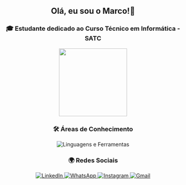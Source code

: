 <h2 align="center">Olá, eu sou o Marco!👋</h2>

<h3 align="center">🎓 Estudante dedicado ao Curso Técnico em Informática - SATC</h3>

<div align="center">
  <a href="https://github.com/marcoantoniogava">
    <img height="180em" src="https://github-readme-stats.vercel.app/api/top-langs/?username=marcoantoniogava&layout=compact&theme=tokyonight&show_icons=true"/>
  </a>
</div>

<div align="center">
  <h3>🛠️ Áreas de Conhecimento</h3>
  <img src="https://skillicons.dev/icons?i=html,css,js,php,py,java,react,nodejs,mysql,cs,cpp" alt="Linguagens e Ferramentas"/>
</div>

<div align="center">
  <h3>🌍 Redes Sociais</h3>
  <a href="https://www.linkedin.com/in/marco-ant%C3%B4nio-de-freitas-gava-a56024363/" target="_blank">
    <img src="https://img.shields.io/badge/-LinkedIn-0077B5?style=for-the-badge&logo=linkedin&logoColor=white" alt="LinkedIn"/>
  </a>
  <a href="https://wa.me/48992017186" target="_blank">
    <img src="https://img.shields.io/badge/-WhatsApp-25D366?style=for-the-badge&logo=whatsapp&logoColor=white" alt="WhatsApp"/>
  </a>
  <a href="https://www.instagram.com/marcoantoniogava/" target="_blank">
    <img src="https://img.shields.io/badge/-Instagram-E4405F?style=for-the-badge&logo=instagram&logoColor=white" alt="Instagram"/>
  </a>
  <a href="mailto:marcogava192425@gmail.com" target="_blank">
    <img src="https://img.shields.io/badge/-Gmail-EA4335?style=for-the-badge&logo=gmail&logoColor=white" alt="Gmail"/>
  </a>
</div>
